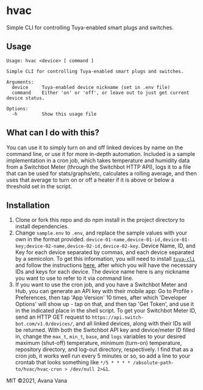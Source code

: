 # hvac

Simple CLI for controlling Tuya-enabled smart plugs and switches.

## Usage

```
Usage: hvac <device> [ command ]

Simple CLI for controlling Tuya-enabled smart plugs and switches.

Arguments:
  device     Tuya-enabled device nickname (set in .env file)
  command    Either 'on' or 'off', or leave out to just get current device status.

Options:
  -h         Show this usage file
```

## What can I do with this?

You can use it to simply turn on and off linked devices by name on the command line, or use it for more in-depth automation. Included is a sample implementation in a cron job, which takes temperature and humidity data from a Switchbot Meter (through the Switchbot HTTP API), logs it to a file that can be used for stats/graphs/etc, calculates a rolling average, and then uses that average to turn on or off a heater if it is above or below a threshold set in the script.

## Installation

1. Clone or fork this repo and do npm install in the project directory to install dependencies.
2. Change `sample.env` to `.env`, and replace the sample values with your own in the format provided. `device-01-name,device-01-id,device-01-key;device-02-name,device-02-id,device-02-key`. Device Name, ID, and Key for each device separated by commas, and each device separated by a semicolon. To get this information, you will need to install [`tuya-cli`](https://github.com/TuyaAPI/cli) and follow the instructions [here](https://github.com/codetheweb/tuyapi/blob/master/docs/SETUP.md), after which you will have the necessary IDs and keys for each device. The device name here is any nickname you want to use to refer to it via command line.
3. If you want to use the cron job, and you have a Switchbot Meter and Hub, you can generate an API key with their mobile app: Go to Profile &rsaquo; Preferences, then tap 'App Version' 10 times, after which 'Developer Options' will show up - tap on that, and then tap 'Get Token', and use it in the indicated place in the shell script. To get your Switchbot Meter ID, send an HTTP GET request to `https://api.switch-bot.com/v1.0/devices/`, and all linked devices, along with their IDs will be returned. With both the Switchbot API key and device/meter ID filled in, change the `max_t`, `min_t`, `base`, and `logs` variables to your desired maximum (shut-off) temperature, minimum (turn-on) temperature, repository directory, and log-out directory, respectively. I find that as a cron job, it works well run every 5 minutes or so, so add a line to your crontab that looks something like `*/5 * * * * /absolute-path-to/hvac/hvac-cron > /dev/null 2>&1`.

MIT &copy;2021, Avana Vana
